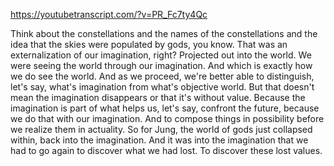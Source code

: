 https://youtubetranscript.com/?v=PR_Fc7ty4Qc

 Think about the constellations and the names of the constellations and the idea that the skies were populated by gods, you know. That was an externalization of our imagination, right? Projected out into the world. We were seeing the world through our imagination. And which is exactly how we do see the world. And as we proceed, we're better able to distinguish, let's say, what's imagination from what's objective world. But that doesn't mean the imagination disappears or that it's without value. Because the imagination is part of what helps us, let's say, confront the future, because we do that with our imagination. And to compose things in possibility before we realize them in actuality. So for Jung, the world of gods just collapsed within, back into the imagination. And it was into the imagination that we had to go again to discover what we had lost. To discover these lost values.